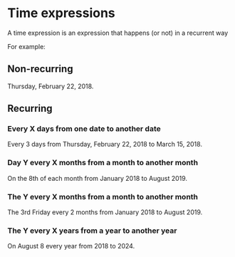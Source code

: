 # Time expressions

A time expression is an expression that happens (or not) in a recurrent way

For example:

## Non-recurring

Thursday, February 22, 2018.

## Recurring

### Every X days from one date to another date

Every 3 days from Thursday, February 22, 2018 to March 15, 2018.

### Day Y every X months from a month to another month

On the 8th of each month from January 2018 to August 2019.

### The Y every X months from a month to another month

The 3rd Friday every 2 months from January 2018 to August 2019.

### The Y every X years from a year to another year

On August 8 every year from 2018 to 2024.



